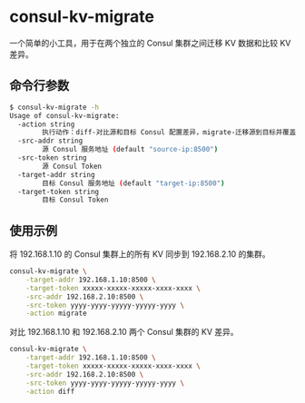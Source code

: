 # consul-kv-migrate

一个简单的小工具，用于在两个独立的 Consul 集群之间迁移 KV 数据和比较 KV 差异。

## 命令行参数

```bash
$ consul-kv-migrate -h
Usage of consul-kv-migrate:
  -action string
    	执行动作：diff-对比源和目标 Consul 配置差异，migrate-迁移源到目标并覆盖目标, 目标服务器的多余的 Key 不会被删除 (default "diff")
  -src-addr string
    	源 Consul 服务地址 (default "source-ip:8500")
  -src-token string
    	源 Consul Token
  -target-addr string
    	目标 Consul 服务地址 (default "target-ip:8500")
  -target-token string
    	目标 Consul Token
```

## 使用示例

将 192.168.1.10 的 Consul 集群上的所有 KV 同步到 192.168.2.10 的集群。

```bash
consul-kv-migrate \
    -target-addr 192.168.1.10:8500 \
    -target-token xxxxx-xxxxx-xxxxx-xxxx-xxxx \
    -src-addr 192.168.2.10:8500 \
    -src-token yyyy-yyyy-yyyyy-yyyyy-yyyy \
    -action migrate
```

对比 192.168.1.10 和 192.168.2.10 两个 Consul 集群的 KV 差异。

```bash
consul-kv-migrate \
    -target-addr 192.168.1.10:8500 \
    -target-token xxxxx-xxxxx-xxxxx-xxxx-xxxx \
    -src-addr 192.168.2.10:8500 \
    -src-token yyyy-yyyy-yyyyy-yyyyy-yyyy \
    -action diff
```



